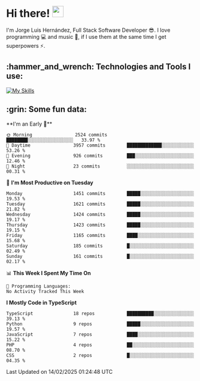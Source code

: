 <h1 align="left">
 <abc>
  <br>Hi there! <img src="https://user-images.githubusercontent.com/42378118/110234147-e3259600-7f4e-11eb-95be-0c4047144dea.gif" width="30"><br>
 </abc>
</h1>

I'm Jorge Luis Hernández, Full Stack Software Developer :sunglasses:. I love programming :computer: and music :musical_score:, if I use them at the same time I get superpowers :zap:. 


<h2 align="left">:hammer_and_wrench: Technologies and Tools I use:</h2>

[![My Skills](https://skillicons.dev/icons?i=js,ts,html,css,py,vue,react,next,nest,postgres,mysql)](https://skillicons.dev)

<h2 align="left">:grin: Some fun data:</h2>
<!--START_SECTION:waka-->
**I'm an Early 🐤** 

```text
🌞 Morning                2524 commits        ████████░░░░░░░░░░░░░░░░░   33.97 % 
🌆 Daytime                3957 commits        █████████████░░░░░░░░░░░░   53.26 % 
🌃 Evening                926 commits         ███░░░░░░░░░░░░░░░░░░░░░░   12.46 % 
🌙 Night                  23 commits          ░░░░░░░░░░░░░░░░░░░░░░░░░   00.31 % 
```
📅 **I'm Most Productive on Tuesday** 

```text
Monday                   1451 commits        █████░░░░░░░░░░░░░░░░░░░░   19.53 % 
Tuesday                  1621 commits        █████░░░░░░░░░░░░░░░░░░░░   21.82 % 
Wednesday                1424 commits        █████░░░░░░░░░░░░░░░░░░░░   19.17 % 
Thursday                 1423 commits        █████░░░░░░░░░░░░░░░░░░░░   19.15 % 
Friday                   1165 commits        ████░░░░░░░░░░░░░░░░░░░░░   15.68 % 
Saturday                 185 commits         █░░░░░░░░░░░░░░░░░░░░░░░░   02.49 % 
Sunday                   161 commits         █░░░░░░░░░░░░░░░░░░░░░░░░   02.17 % 
```


📊 **This Week I Spent My Time On** 

```text
💬 Programming Languages: 
No Activity Tracked This Week
```

**I Mostly Code in TypeScript** 

```text
TypeScript               18 repos            ██████████░░░░░░░░░░░░░░░   39.13 % 
Python                   9 repos             █████░░░░░░░░░░░░░░░░░░░░   19.57 % 
JavaScript               7 repos             ████░░░░░░░░░░░░░░░░░░░░░   15.22 % 
PHP                      4 repos             ██░░░░░░░░░░░░░░░░░░░░░░░   08.70 % 
CSS                      2 repos             █░░░░░░░░░░░░░░░░░░░░░░░░   04.35 % 
```




 Last Updated on 14/02/2025 01:24:48 UTC
<!--END_SECTION:waka-->
